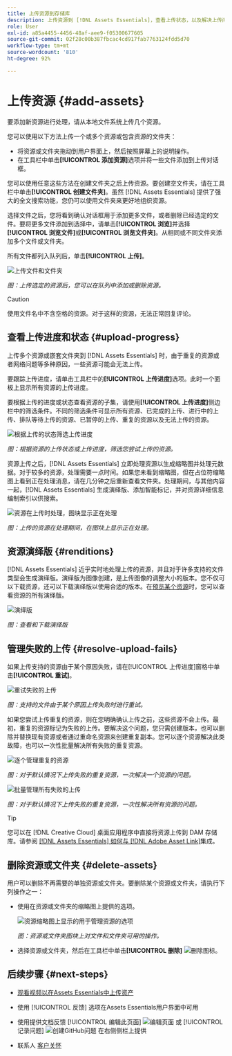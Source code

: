 ```yaml
---
title: 上传资源到存储库
description: 上传资源到 [!DNL Assets Essentials]，查看上传状态，以及解决上传问题。
role: User
exl-id: a85a4455-4456-48af-aee9-f05300677605
source-git-commit: 02f28c00b387fbcac4cd917fab7763124fdd5d70
workflow-type: tm+mt
source-wordcount: '810'
ht-degree: 92%

---
```


# 上传资源 {#add-assets}

要添加新资源进行处理，请从本地文件系统上传几个资源。<!-- TBD: Many of the [common file formats are supported](/help/supported-file-formats.md). -->

您可以使用以下方法上传一个或多个资源或包含资源的文件夹：

* 将资源或文件夹拖动到用户界面上，然后按照屏幕上的说明操作。
* 在工具栏中单击&#x200B;**[!UICONTROL 添加资源]**&#x200B;选项并将一些文件添加到上传对话框。

<!-- TBD: Update this GIF
![Asset and nested folder upload demo](assets/do-not-localize/upload-assets.gif) -->

您可以使用任意这些方法在创建文件夹之后上传资源。要创建空文件夹，请在工具栏中单击&#x200B;**[!UICONTROL 创建文件夹]**。虽然 [!DNL Assets Essentials] 提供了强大的全文搜索功能，您仍可以使用文件夹来更好地组织资源。

选择文件之后，您将看到确认对话框用于添加更多文件，或者删除已经选定的文件。要将更多文件添加到选择中，请单击&#x200B;**[!UICONTROL 浏览]**&#x200B;并选择&#x200B;**[!UICONTROL 浏览文件]**&#x200B;或&#x200B;**[!UICONTROL 浏览文件夹]**。从相同或不同文件夹添加多个文件或文件夹。

所有文件都列入队列后，单击&#x200B;**[!UICONTROL 上传]**。

![上传文件和文件夹](assets/upload-browse-files-folders.png)

*图：上传选定的资源后，您可以在队列中添加或删除资源。*

>[!CAUTION]
>
>使用文件名中不含空格的资源。对于这样的资源，无法正常回复评论。

## 查看上传进度和状态 {#upload-progress}

上传多个资源或嵌套文件夹到 [!DNL Assets Essentials] 时，由于重复的资源或者网络问题等多种原因，一些资源可能会无法上传。

要跟踪上传进度，请单击工具栏中的&#x200B;**[!UICONTROL 上传进度]**&#x200B;选项。此时一个面板上显示所有资源的上传进度。

要根据上传的进度或状态查看资源的子集，请使用&#x200B;**[!UICONTROL 上传进度]**&#x200B;侧边栏中的筛选条件。不同的筛选条件可显示所有资源、已完成的上传、进行中的上传、排队等待上传的资源、已暂停的上传、重复的资源以及无法上传的资源。

![根据上传的状态筛选上传进度](assets/filter-upload-progress.png)

*图：根据资源的上传状态或上传进度，筛选您尝试上传的资源。*

资源上传之后，[!DNL Assets Essentials] 立即处理资源以生成缩略图并处理元数据。对于较多的资源，处理需要一点时间。如果您未看到缩略图，但在占位符缩略图上看到正在处理消息，请在几分钟之后重新查看文件夹。处理期间，与其他内容一起，[!DNL Assets Essentials] 生成演绎版、添加智能标记，并对资源详细信息编制索引以供搜索。

![资源在上传时处理，图块显示正在处理](assets/upload-processing.png)

*图：上传的资源在处理期间，在图块上显示正在处理。*

## 资源演绎版 {#renditions}

[!DNL Assets Essentials] 近乎实时地处理上传的资源，并且对于许多支持的文件类型会生成演绎版。演绎版为图像创建，是上传图像的调整大小的版本。您不仅可以下载资源，还可以下载演绎版以使用合适的版本。在[预览某个资源](/help/navigate-view.md#preview-assets)时，您可以查看资源的所有演绎版。

![演绎版](assets/renditions-view-download.png)

*图：查看和下载演绎版*

## 管理失败的上传 {#resolve-upload-fails}

如果上传支持的资源由于某个原因失败，请在[!UICONTROL 上传进度]窗格中单击&#x200B;**[!UICONTROL 重试]**。

![重试失败的上传](assets/upload-retry.png)

*图：支持的文件由于某个原因上传失败时进行重试。*

如果您尝试上传重复的资源，则在您明确确认上传之前，这些资源不会上传。最初，重复的资源标记为失败的上传。要解决这个问题，您只需创建版本，也可以删除并替换现有资源或者通过重命名资源来创建重复副本。您可以逐个资源解决此类故障，也可以一次性批量解决所有失败的重复资源。

![逐个管理重复的资源](assets/uploads-manage-duplicates.png)

*图：对于默认情况下上传失败的重复资源，一次解决一个资源的问题。*

![批量管理所有失败的上传](assets/upload-progress-manage-failed-uploads.png)

*图：对于默认情况下上传失败的重复资源，一次性解决所有资源的问题。*

>[!TIP]
>
>您可以在 [!DNL Creative Cloud] 桌面应用程序中直接将资源上传到 DAM 存储库。请参阅 [[!DNL Assets Essentials] 如何与 [!DNL Adobe Asset Link]](/help/integration.md)集成。

## 删除资源或文件夹 {#delete-assets}

用户可以删除不再需要的单独资源或文件夹。要删除某个资源或文件夹，请执行下列操作之一：

* 使用在资源或文件夹的缩略图上提供的选项。

   ![资源缩略图上显示的用于管理资源的选项](assets/options-on-thumbnail.png)

   *图：资源或文件夹图块上对文件和文件夹可用的操作。*

* 选择资源或文件夹，然后在工具栏中单击&#x200B;**[!UICONTROL 删除]** ![删除图标](assets/do-not-localize/delete-icon.png)。

## 后续步骤 {#next-steps}

* [观看视频以在Assets Essentials中上传资产](https://experienceleague.adobe.com/docs/experience-manager-learn/assets-essentials/basics/creating.html)

* 使用 [!UICONTROL 反馈] 选项在Assets Essentials用户界面中可用

* 使用提供文档反馈 [!UICONTROL 编辑此页面] ![编辑页面](assets/do-not-localize/edit-page.png) 或 [!UICONTROL 记录问题] ![创建GitHub问题](assets/do-not-localize/github-issue.png) 在右侧侧栏上提供

* 联系人 [客户关怀](https://experienceleague.adobe.com/?support-solution=General#support)
